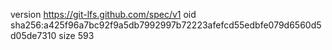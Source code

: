 version https://git-lfs.github.com/spec/v1
oid sha256:a425f96a7bc92f9a5db7992997b72223afefcd55edbfe079d6560d5d05de7310
size 593
